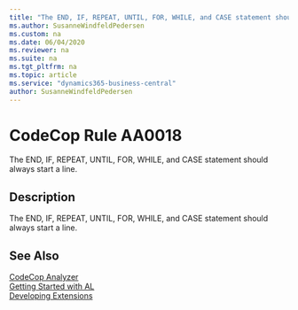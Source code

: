 ```yaml
---
title: "The END, IF, REPEAT, UNTIL, FOR, WHILE, and CASE statement should always start a line."
ms.author: SusanneWindfeldPedersen
ms.custom: na
ms.date: 06/04/2020
ms.reviewer: na
ms.suite: na
ms.tgt_pltfrm: na
ms.topic: article
ms.service: "dynamics365-business-central"
author: SusanneWindfeldPedersen
---
```

[//]: # (START>DO_NOT_EDIT)
[//]: # (IMPORTANT:Do not edit any of the content between here and the END>DO_NOT_EDIT.)
[//]: # (Any modifications should be made in the .xml files in the ModernDev repo.)
# CodeCop Rule AA0018
The END, IF, REPEAT, UNTIL, FOR, WHILE, and CASE statement should always start a line.  

## Description
The END, IF, REPEAT, UNTIL, FOR, WHILE, and CASE statement should always start a line.

[//]: # (IMPORTANT: END>DO_NOT_EDIT)
## See Also  
[CodeCop Analyzer](codecop.md)  
[Getting Started with AL](../devenv-get-started.md)  
[Developing Extensions](../devenv-dev-overview.md)  